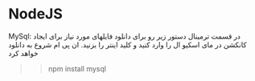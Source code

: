 # NodeJS

MySql:
در قسمت ترمینال دستور زیر رو برای دانلود فایلهای مورد نیاز برای ایجاد کانکشن در مای اسکیو ال را وارد کنید و کلید اینتر را بزنید. ان پی ام شروع به دانلود خواهد کرد

>> npm install mysql
